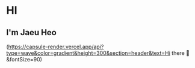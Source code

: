 # HI

## I'm Jaeu Heo

(https://capsule-render.vercel.app/api?type=wave&color=gradient&height=300&section=header&text=Hi there 👋&fontSize=90)

